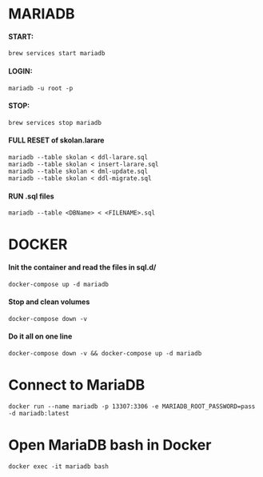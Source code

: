 


# MARIADB
#### START:
```
brew services start mariadb
```

#### LOGIN:
```
mariadb -u root -p
```

#### STOP:
```
brew services stop mariadb
```
#### FULL RESET of skolan.larare
```
mariadb --table skolan < ddl-larare.sql
mariadb --table skolan < insert-larare.sql
mariadb --table skolan < dml-update.sql
mariadb --table skolan < ddl-migrate.sql
```
#### RUN .sql files
```
mariadb --table <DBName> < <FILENAME>.sql
```

# DOCKER

#### Init the container and read the files in sql.d/
```
docker-compose up -d mariadb
```
#### Stop and clean volumes
```
docker-compose down -v
```
#### Do it all on one line
```
docker-compose down -v && docker-compose up -d mariadb
```
# Connect to MariaDB
```
docker run --name mariadb -p 13307:3306 -e MARIADB_ROOT_PASSWORD=pass -d mariadb:latest
```

 # Open MariaDB bash in Docker 

```
docker exec -it mariadb bash
```

